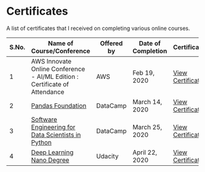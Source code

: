 # Certificates
A list of certificates that I received on completing various online courses.

|S.No.|Name of Course/Conference|Offered by|Date of Completion|Certificate|
|---|---|---|---|---|
|1|AWS Innovate Online Conference - AI/ML Edition : Certificate of Attendance|AWS|Feb 19, 2020|[View Certificate](https://drive.google.com/open?id=1tIMKDhCth63rFkicrPAUu0vQA3Zudx4C)|
|2|[Pandas Foundation](https://www.datacamp.com/courses/pandas-foundations)|DataCamp|March 14, 2020|[View Certificate](https://www.datacamp.com/statement-of-accomplishment/course/cbfa5d9e55822bb0766ab866a4dde1c79e7509fa)|
|3|[Software Engineering for Data Scientists in Python](https://www.datacamp.com/courses/software-engineering-for-data-scientists-in-python)|DataCamp|March 25, 2020|[View Certificate](https://www.datacamp.com/statement-of-accomplishment/course/57f6c72aa989430f77a1b66c081dc40ca7cb8d03)|
|4|[Deep Learning Nano Degree](https://www.udacity.com/course/deep-learning-nanodegree--nd101)|Udacity|April 22, 2020|[View Certificate](https://graduation-api.udacity.com/api/certificate/M7HJGNR3/download)|

